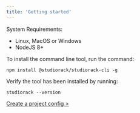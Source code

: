 ```yaml
---
title: 'Getting started'
---
```


System Requirements:

- Linux, MacOS or Windows
- NodeJS 8+

To install the command line tool, run the command:

    npm install @studiorack/studiorack-cli -g

Verify the tool has been installed by running:

    studiorack --version


[Create a project config &gt;](/docs/02-create-a-project-config)
